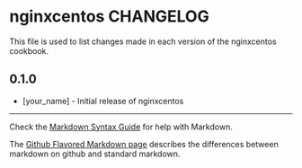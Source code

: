 nginxcentos CHANGELOG
=====================

This file is used to list changes made in each version of the nginxcentos cookbook.

0.1.0
-----
- [your_name] - Initial release of nginxcentos

- - -
Check the [Markdown Syntax Guide](http://daringfireball.net/projects/markdown/syntax) for help with Markdown.

The [Github Flavored Markdown page](http://github.github.com/github-flavored-markdown/) describes the differences between markdown on github and standard markdown.

